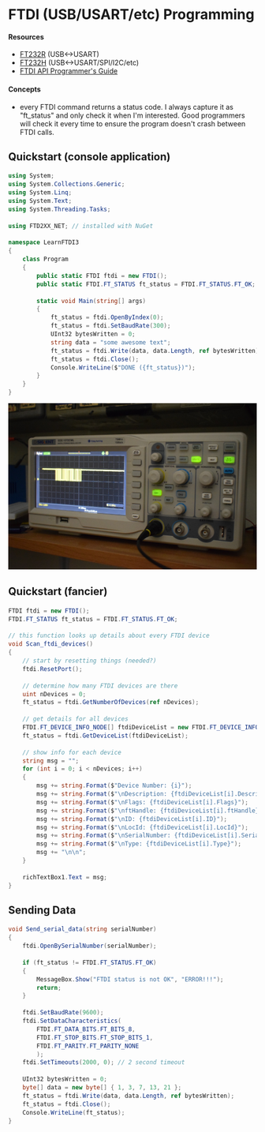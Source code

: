 # FTDI (USB/USART/etc) Programming

#### Resources
* [FT232R](http://www.ftdichip.com/Products/ICs/FT232R.htm) (USB<->USART)
* [FT232H](http://www.ftdichip.com/Products/ICs/FT232R.htm) (USB<->USART/SPI/I2C/etc)
* [FTDI API Programmer's Guide](
http://www.ftdichip.com/Support/Documents/ProgramGuides/D2XX_Programmer's_Guide(FT_000071).pdf)

#### Concepts
* every FTDI command returns a status code. I always capture it as "ft_status" and only check it when I'm interested. Good programmers will check it every time to ensure the program doesn't crash between FTDI calls.

## Quickstart (console application)
```cs
using System;
using System.Collections.Generic;
using System.Linq;
using System.Text;
using System.Threading.Tasks;

using FTD2XX_NET; // installed with NuGet

namespace LearnFTDI3
{
    class Program
    {
        public static FTDI ftdi = new FTDI();
        public static FTDI.FT_STATUS ft_status = FTDI.FT_STATUS.FT_OK;

        static void Main(string[] args)
        {
            ft_status = ftdi.OpenByIndex(0);
            ft_status = ftdi.SetBaudRate(300);
            UInt32 bytesWritten = 0;
            string data = "some awesome text";
            ft_status = ftdi.Write(data, data.Length, ref bytesWritten);
            ft_status = ftdi.Close();
            Console.WriteLine($"DONE ({ft_status})");
        }
    }
}

```

![](misc/usart.jpg)

## Quickstart (fancier)
```cs
FTDI ftdi = new FTDI();
FTDI.FT_STATUS ft_status = FTDI.FT_STATUS.FT_OK;
        
// this function looks up details about every FTDI device
void Scan_ftdi_devices()
{
    // start by resetting things (needed?)
    ftdi.ResetPort();

    // determine how many FTDI devices are there
    uint nDevices = 0;
    ft_status = ftdi.GetNumberOfDevices(ref nDevices);

    // get details for all devices
    FTDI.FT_DEVICE_INFO_NODE[] ftdiDeviceList = new FTDI.FT_DEVICE_INFO_NODE[nDevices];
    ft_status = ftdi.GetDeviceList(ftdiDeviceList);

    // show info for each device
    string msg = "";
    for (int i = 0; i < nDevices; i++)
    {
        msg += string.Format($"Device Number: {i}");
        msg += string.Format($"\nDescription: {ftdiDeviceList[i].Description}");
        msg += string.Format($"\nFlags: {ftdiDeviceList[i].Flags}");
        msg += string.Format($"\nftHandle: {ftdiDeviceList[i].ftHandle}");
        msg += string.Format($"\nID: {ftdiDeviceList[i].ID}");
        msg += string.Format($"\nLocId: {ftdiDeviceList[i].LocId}");
        msg += string.Format($"\nSerialNumber: {ftdiDeviceList[i].SerialNumber}");
        msg += string.Format($"\nType: {ftdiDeviceList[i].Type}");
        msg += "\n\n";
    }
    
    richTextBox1.Text = msg;
}

```

## Sending Data
```cs
void Send_serial_data(string serialNumber)
{
    ftdi.OpenBySerialNumber(serialNumber);

    if (ft_status != FTDI.FT_STATUS.FT_OK)
    {
        MessageBox.Show("FTDI status is not OK", "ERROR!!!");
        return;
    }

    ftdi.SetBaudRate(9600);
    ftdi.SetDataCharacteristics(
        FTDI.FT_DATA_BITS.FT_BITS_8, 
        FTDI.FT_STOP_BITS.FT_STOP_BITS_1, 
        FTDI.FT_PARITY.FT_PARITY_NONE
        );
    ftdi.SetTimeouts(2000, 0); // 2 second timeout

    UInt32 bytesWritten = 0;
    byte[] data = new byte[] { 1, 3, 7, 13, 21 };
    ft_status = ftdi.Write(data, data.Length, ref bytesWritten);
    ft_status = ftdi.Close();
    Console.WriteLine(ft_status);
}
```
